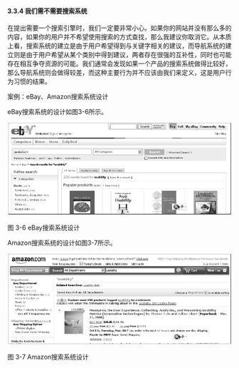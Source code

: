 #### 3.3.4 我们需不需要搜索系统

在提出需要一个搜索引擎时，我们一定要非常小心。如果你的网站并没有那么多的内容，如果你的用户并不希望使用搜索的方式查找，那么我建议你取消它。从本质上看，搜索系统的建立是由于用户希望得到与关键字相关的建议，而导航系统的建立则是由于用户希望从某个类别中得到建议，两者存在很强的互补性，同时也可能存在相互争夺资源的可能。我们通常会发现如果一个产品的搜索系统做得比较好，那么导航系统则会做得较差，而这种主要行为并不应该由我们来定义，这是用户行为习惯的结果。

案例：eBay、Amazon搜索系统设计

eBay搜索系统的设计如图3-6所示。

![](images/image01325.jpeg)

图 3-6 eBay搜索系统设计 

Amazon搜索系统的设计如图3-7所示。

![](images/image01326.jpeg)

图 3-7 Amazon搜索系统设计 
